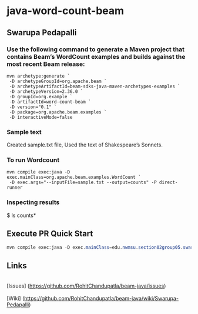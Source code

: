 # java-word-count-beam
## Swarupa Pedapalli
### Use the following command to generate a Maven project that contains Beam’s WordCount examples and builds against the most recent Beam release:

```
mvn archetype:generate `
 -D archetypeGroupId=org.apache.beam `
 -D archetypeArtifactId=beam-sdks-java-maven-archetypes-examples `
 -D archetypeVersion=2.36.0 `
 -D groupId=org.example `
 -D artifactId=word-count-beam `
 -D version="0.1" `
 -D package=org.apache.beam.examples `
 -D interactiveMode=false

```
### Sample text
Created sample.txt file, Used the text of Shakespeare’s Sonnets.

### To run Wordcount
```
mvn compile exec:java -D exec.mainClass=org.apache.beam.examples.WordCount `
 -D exec.args="--inputFile=sample.txt --output=counts" -P direct-runner
``` 
### Inspecting results
$ ls counts*
 
## Execute PR Quick Start

```PowerShell
mvn compile exec:java -D exec.mainClass=edu.nwmsu.section02group05.swarupa.MinimalPageRankSwa
```

## Links
<br>[Issues] (https://github.com/RohitChandupatla/beam-java/issues)  </br>
<br>[Wiki] (https://github.com/RohitChandupatla/beam-java/wiki/Swarupa-Pedapalli) </br>
